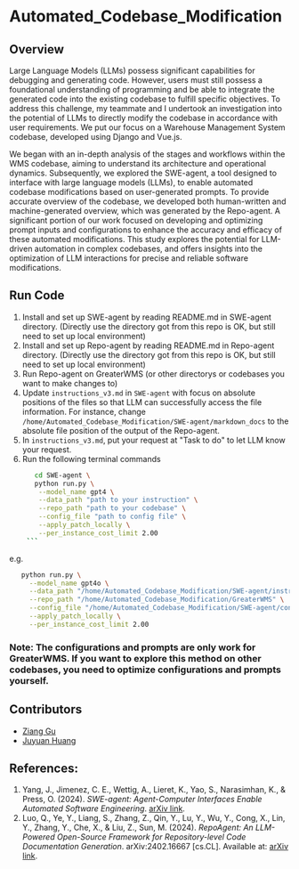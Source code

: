 # Automated_Codebase_Modification
## Overview
Large Language Models (LLMs) possess significant capabilities for debugging and generating code. However, users must still possess a foundational understanding of programming and be able to integrate the generated code into the existing codebase to fulfill specific objectives. To address this challenge, my teammate and I undertook an investigation into the potential of LLMs to directly modify the codebase in accordance with user requirements. We put our focus on a Warehouse Management System codebase, developed using Django and Vue.js.

We began with an in-depth analysis of the stages and workflows within the WMS codebase, aiming to understand its architecture and operational dynamics. Subsequently, we explored the SWE-agent, a tool designed to interface with large language models (LLMs), to enable automated codebase modifications based on user-generated prompts. To provide accurate overview of the codebase, we developed both human-written and machine-generated overview, which was generated by the Repo-agent. A significant portion of our work focused on developing and optimizing prompt inputs and configurations to enhance the accuracy and efficacy of these automated modifications. This study explores the potential for LLM-driven automation in complex codebases, and offers insights into the optimization of LLM interactions for precise and reliable software modifications.

## Run Code
1. Install and set up SWE-agent by reading README.md in SWE-agent directory. (Directly use the directory got from this repo is OK, but still need to set up local environment)  
2. Install and set up Repo-agent by reading README.md in Repo-agent directory. (Directly use the directory got from this repo is OK, but still need to set up local environment)  
3. Run Repo-agent on GreaterWMS (or other directorys or codebases you want to make changes to)  
4. Update `instructions_v3.md` in `SWE-agent` with focus on absolute positions of the files so that LLM can successfully access the file information.  For instance, change `/home/Automated_Codebase_Modification/SWE-agent/markdown_docs` to the absolute file position of the output of the Repo-agent.   
5. In `instructions_v3.md`, put your request at "Task to do" to let LLM know your request.
6.  Run the following terminal commands  
       ```bash
          cd SWE-agent \
          python run.py \
           --model_name gpt4 \
           --data_path "path to your instruction" \
           --repo_path "path to your codebase" \
           --config_file "path to config file" \
           --apply_patch_locally \
           --per_instance_cost_limit 2.00
        ```
   e.g.
```bash
   python run.py \
     --model_name gpt4o \
     --data_path "/home/Automated_Codebase_Modification/SWE-agent/instructions_v3.md" \
     --repo_path "/home/Automated_Codebase_Modification/GreaterWMS" \
     --config_file "/home/Automated_Codebase_Modification/SWE-agent/config/wms_updated.yaml" \
     --apply_patch_locally \
     --per_instance_cost_limit 2.00
```
   
### Note: The configurations and prompts are only work for GreaterWMS. If you want to explore this method on other codebases, you need to optimize configurations and prompts yourself.   

## Contributors
* [Ziang Gu](https://github.com/ZiAngGu1)  
* [Juyuan Huang](https://github.com/juyuanjuyuan)  

## References:
1. Yang, J., Jimenez, C. E., Wettig, A., Lieret, K., Yao, S., Narasimhan, K., & Press, O. (2024). *SWE-agent: Agent-Computer Interfaces Enable Automated Software Engineering*. [arXiv link](https://arxiv.org/abs/2405.15793).
2. Luo, Q., Ye, Y., Liang, S., Zhang, Z., Qin, Y., Lu, Y., Wu, Y., Cong, X., Lin, Y., Zhang, Y., Che, X., & Liu, Z., Sun, M. (2024). *RepoAgent: An LLM-Powered Open-Source Framework for Repository-level Code Documentation Generation*. arXiv:2402.16667 [cs.CL]. Available at: [arXiv link](https://arxiv.org/abs/2402.16667).

